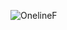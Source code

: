 ![OnelineF](https://user-images.githubusercontent.com/22057609/148701735-8c3e5ebc-1aca-4c25-ad4f-4ce1369200ed.png)
